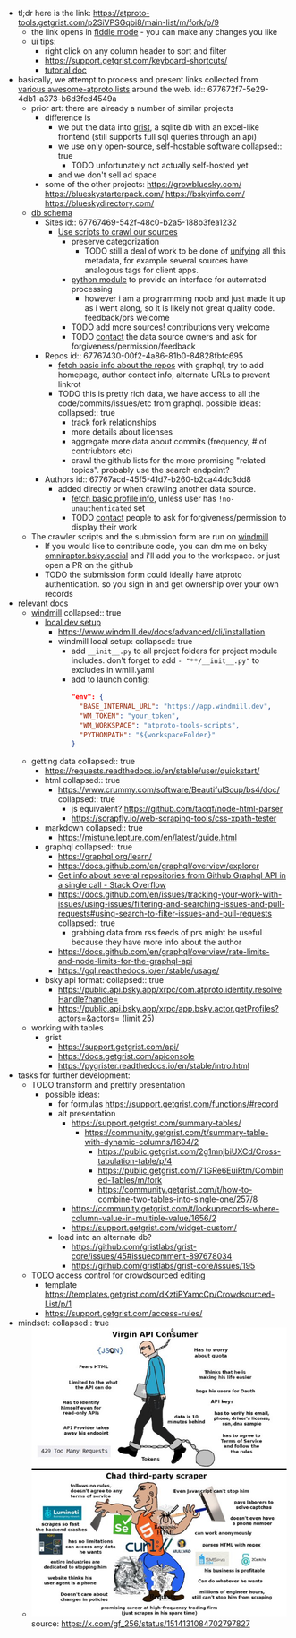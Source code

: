 - tl;dr here is the link: https://atproto-tools.getgrist.com/p2SiVPSGqbi8/main-list/m/fork/p/9
	- the link opens in [fiddle mode](https://support.getgrist.com/glossary/#fiddle-mode) - you can make any changes you like
	- ui tips:
		- right click on any column header to sort and filter
		- https://support.getgrist.com/keyboard-shortcuts/
		- [tutorial doc](https://templates.getgrist.com/doc/woXtXUBmiN5T)
- basically, we attempt to process and present links collected from [various awesome-atproto lists](https://atproto-tools.getgrist.com/p2SiVPSGqbi8/main-list/p/7) around the web.
  id:: 677672f7-5e29-4db1-a373-b6d3fed4549a
	- prior art: there are already a number of similar projects
		- difference is
			- we put the data into [grist](https://github.com/gristlabs/grist-core/), a sqlite db with an excel-like frontend (still supports full sql queries through an api)
			- we use only open-source, self-hostable software
			  collapsed:: true
				- TODO unfortunately not actually self-hosted yet
			- and we don't sell ad space
		- some of the other projects:
		  https://growbluesky.com/
		  https://blueskystarterpack.com/
		  https://bskyinfo.com/
		  https://blueskydirectory.com/
	- [db schema]([[schema]])
		- Sites
		  id:: 67767469-542f-48c0-b2a5-188b3fea1232
			- [Use scripts to crawl our sources](https://github.com/atproto-tools/atproto-tools-scripts/tree/main/f/data_sources)
				- preserve categorization
					- TODO still a deal of work to be done of [unifying](https://atproto-tools.getgrist.com/p2SiVPSGqbi8/main-list/p/19) all this metadata, for example several sources have analogous tags for client apps.
				- [python module](https://github.com/atproto-tools/atproto-tools-scripts/blob/main/f/main/Collector.py) to provide an interface for automated processing
					- however i am a programming noob and just made it up as i went along, so it is likely not great quality code. feedback/prs welcome
				- TODO add more sources! contributions very welcome
				- TODO [contact](https://atproto-tools.getgrist.com/p2SiVPSGqbi8/main-list/p/7#a1.s19.r3.c684) the data source owners and ask for forgiveness/permission/feedback
		- Repos
		  id:: 67767430-00f2-4a86-81b0-84828fbfc695
			- [fetch basic info about the repos](https://github.com/atproto-tools/atproto-tools-scripts/blob/main/f/main/get_repos_data.py) with graphql, try to add homepage, author contact info, alternate URLs to prevent linkrot
			- TODO this is pretty rich data, we have access to all the code/commits/issues/etc from graphql. possible ideas:
			  collapsed:: true
				- track fork relationships
				- more details about licenses
				- aggregate more data about commits (frequency, # of contriubtors etc)
				- crawl the github lists for the more promising "related topics". probably use the search endpoint?
		- Authors
		  id:: 67767acd-45f5-41d7-b260-b2ca44dc3dd8
			- added directly or when crawling another data source.
				- [fetch basic profile info](https://github.com/atproto-tools/atproto-tools-scripts/blob/main/f/main/get_authors_data.py), unless user has `!no-unauthenticated` set
				- TODO [contact](https://atproto-tools.getgrist.com/p2SiVPSGqbi8/main-list/p/5#a1.s15.r1.c685) people to ask for forgiveness/permission to display their work
	- The crawler scripts and the submission form are run on [windmill](http://windmill.dev/)
		- If you would like to contribute code, you can dm me on bsky [omniraptor.bsky.social](http://omniraptor.bsky.social) and i'll add you to the workspace. or just open a PR on the github
		- TODO the submission form could ideally have atproto authentication. so you sign in and get ownership over your own records
- relevant docs
	- [windmill](https://www.windmill.dev/docs/intro)
	  collapsed:: true
		- [local dev setup](https://www.windmill.dev/docs/advanced/local_development#develop-locally)
			- https://www.windmill.dev/docs/advanced/cli/installation
			- windmill local setup:
			  collapsed:: true
				- add `__init__.py` to all project folders for project module includes. don't forget to add `- "**/__init__.py"` to excludes in wmill.yaml
				- add to launch config:
				  ```json
				  "env": {
				    "BASE_INTERNAL_URL": "https://app.windmill.dev",
				    "WM_TOKEN": "your_token",
				    "WM_WORKSPACE": "atproto-tools-scripts",
				    "PYTHONPATH": "${workspaceFolder}"
				  }
				  ```
	- getting data
	  collapsed:: true
		- https://requests.readthedocs.io/en/stable/user/quickstart/
		- html
		  collapsed:: true
			- https://www.crummy.com/software/BeautifulSoup/bs4/doc/
			  collapsed:: true
				- js equivalent? https://github.com/taoqf/node-html-parser
				- https://scrapfly.io/web-scraping-tools/css-xpath-tester
		- markdown
		  collapsed:: true
			- https://mistune.lepture.com/en/latest/guide.html
		- graphql
		  collapsed:: true
			- https://graphql.org/learn/
			- https://docs.github.com/en/graphql/overview/explorer
			- [Get info about several repositories from Github Graphql API in a single call - Stack Overflow](https://stackoverflow.com/a/77549291/592606)
			- https://docs.github.com/en/issues/tracking-your-work-with-issues/using-issues/filtering-and-searching-issues-and-pull-requests#using-search-to-filter-issues-and-pull-requests
			  collapsed:: true
				- grabbing data from rss feeds of prs might be useful because they have more info about the author
			- https://docs.github.com/en/graphql/overview/rate-limits-and-node-limits-for-the-graphql-api
			- https://gql.readthedocs.io/en/stable/usage/
		- bsky api format:
		  collapsed:: true
			- https://public.api.bsky.app/xrpc/com.atproto.identity.resolveHandle?handle=<handle>
			- https://public.api.bsky.app/xrpc/app.bsky.actor.getProfiles?actors=<did>&actors=<did> (limit 25)
	- working with tables
		- grist
			- https://support.getgrist.com/api/
			- https://docs.getgrist.com/apiconsole
			- https://pygrister.readthedocs.io/en/stable/intro.html
- tasks for further development:
	- TODO transform and prettify presentation
		- possible ideas:
			- for formulas https://support.getgrist.com/functions/#record
			- alt presentation
				- https://support.getgrist.com/summary-tables/
					- https://community.getgrist.com/t/summary-table-with-dynamic-columns/1604/2
						- https://public.getgrist.com/2g1mnjbiUXCd/Cross-tabulation-table/p/4
						- https://public.getgrist.com/71GRe6EuiRtm/Combined-Tables/m/fork
						- https://community.getgrist.com/t/how-to-combine-two-tables-into-single-one/257/8
				- https://community.getgrist.com/t/lookuprecords-where-column-value-in-multiple-value/1656/2
				- https://support.getgrist.com/widget-custom/
			- load into an alternate db?
				- https://github.com/gristlabs/grist-core/issues/45#issuecomment-897678034
				- https://github.com/gristlabs/grist-core/issues/195
	- TODO access control for crowdsourced editing
		- template https://templates.getgrist.com/dKztiPYamcCp/Crowdsourced-List/p/1
		- https://support.getgrist.com/access-rules/
- mindset:
  collapsed:: true
	- ![image.png](../assets/image_1735320252579_0.png) 
	  source: https://x.com/gf_256/status/1514131084702797827